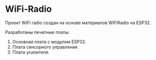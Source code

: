 # WiFi-Radio
Проект WiFi radio создан на основе материалов WiFiRadio на ESP32.

Разработаны печатные платы:
1. Основная плата с модулем ESP32.
2. Плата сенсорного управления.
3. Плата усилителя.
